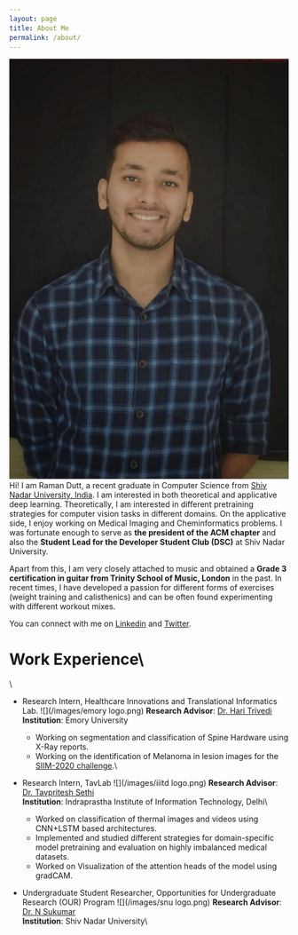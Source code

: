 ```yaml
---
layout: page
title: About Me
permalink: /about/
---
```

![](/images/raman.jpeg)
Hi! I am Raman Dutt, a recent graduate in Computer Science from [Shiv Nadar University, India](https://snu.edu.in/). I am interested in both theoretical and applicative deep learning. Theoretically, I am interested in different pretraining strategies for computer vision tasks in different domains. On the applicative side, I enjoy working on Medical Imaging and Cheminformatics problems. I was fortunate enough to serve as **the president of the ACM chapter** and also the **Student Lead for the Developer Student Club (DSC)** at Shiv Nadar University. 

Apart from this, I am very closely attached to music and obtained a **Grade 3 certification in guitar from Trinity School of Music, London** in the past. In recent times, I have developed a passion for different forms of exercises (weight training and calisthenics) and can be often found experimenting with different workout mixes. 

You can connect with me on [Linkedin](https://www.linkedin.com/in/raman-dutt-84a472126/) and [Twitter](https://twitter.com/RamanDutt4).

# Work Experience\
\
* Research Intern, Healthcare Innovations and Translational Informatics Lab. 
![](/images/emory logo.png)
**Research Advisor**: [Dr. Hari Trivedi](https://med.emory.edu/departments/radiology/profile/?u=HMTRIVE)\
**Institution**: Emory University
  * Working on segmentation and classification of Spine Hardware using X-Ray reports.
  * Working on the identification of Melanoma in lesion images for the [SIIM-2020 challenge](https://www.kaggle.com/c/siim-isic-melanoma-classification/overview).\
  
* Research Intern, TavLab
![](/images/iiitd logo.png)
**Research Advisor**: [Dr. Tavpritesh Sethi](https://www.iiitd.ac.in/tavpritesh)\
**Institution**: Indraprastha Institute of Information Technology, Delhi\
  * Worked on classification of thermal images and videos using CNN+LSTM based architectures.
  * Implemented and studied different strategies for domain-specific model pretraining and evaluation on highly imbalanced medical datasets.
  * Worked on Visualization of the attention heads of the model using gradCAM.

* Undergraduate Student Researcher, Opportunities for Undergraduate Research (OUR) Program
![](/images/snu logo.png)
**Research Advisor**: [Dr. N Sukumar](https://chemistry.snu.edu.in/people/faculty/n-sukumar)\
**Institution**: Shiv Nadar University\
  
